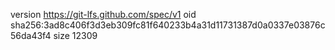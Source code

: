 version https://git-lfs.github.com/spec/v1
oid sha256:3ad8c406f3d3eb309fc81f640233b4a31d11731387d0a0337e03876c56da43f4
size 12309
